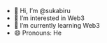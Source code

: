 - 👋 Hi, I’m @sukabiru
- 👀 I’m interested in Web3
- 🌱 I’m currently learning Web3
- 😄 Pronouns: He

<!---
sukabiru/sukabiru is a ✨ special ✨ repository because its `README.md` (this file) appears on your GitHub profile.
You can click the Preview link to take a look at your changes.
--->
